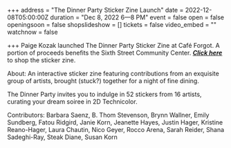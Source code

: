+++
address = "The Dinner Party Sticker Zine Launch"
date = 2022-12-08T05:00:00Z
duration = "Dec 8, 2022 6—8 PM"
event = false
open = false
openingsoon = false
shopslideshow = []
tickets = false
video_embed = ""
watchnow = false

+++
Paige Kozak launched The Dinner Party Sticker Zine at Café Forgot. A portion of proceeds benefits the Sixth Street Community Center. [**_Click here_**](https://shop.cafeforgot.com/product/kozak-dinner-party-sticker-zine/6622?cp=true&sa=false&sbp=false&q=false&category_id=177 "kozak-dinner-party-sticker-zine") to shop the sticker zine.

About: An interactive sticker zine featuring contributions from an exquisite group of artists, brought (stuck?) together for a night of fine dining.

The Dinner Party invites you to indulge in 52 stickers from 16 artists, curating your dream soiree in 2D Technicolor.

Contributors: Barbara Saenz, B. Thom Stevenson, Brynn Wallner, Emily Sundberg, Fatou Ridgird, Janie Korn, Jeanette Hayes, Justin Hager, Kristine Reano-Hager, Laura Chautin, Nico Geyer, Rocco Arena, Sarah Reider, Shana Sadeghi-Ray, Steak Diane, Susan Korn